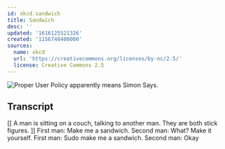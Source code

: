 ```yaml
---
id: xkcd.sandwich
title: Sandwich
desc: ''
updated: '1616125521326'
created: '1156748400000'
sources:
  name: xkcd
  url: 'https://creativecommons.org/licenses/by-nc/2.5/'
  license: Creative Commons 2.5
---
```

![Proper User Policy apparently means Simon Says.](https://imgs.xkcd.com/comics/sandwich.png)

## Transcript
[[ A man is sitting on a couch, talking to another man.  They are both stick figures. ]]
First man:  Make me a sandwich.
Second man:  What?  Make it yourself.
First man:  Sudo make me a sandwich.
Second man:  Okay
